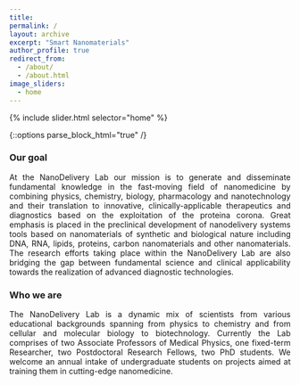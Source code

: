 ```yaml
---
title: 
permalink: /
layout: archive
excerpt: "Smart Nanomaterials"
author_profile: true
redirect_from:
  - /about/
  - /about.html
image_sliders:
  - home
---
```


{% include slider.html selector="home" %}

{::options parse_block_html="true" /}

<body align="justify">

<p align= "justify">

### Our goal

At the NanoDelivery Lab our mission is to generate and disseminate fundamental knowledge in the fast-moving field of nanomedicine by combining physics, chemistry, biology, pharmacology and nanotechnology and their translation to innovative, clinically-applicable therapeutics and diagnostics based on the exploitation of the proteina corona. Great emphasis is placed in the preclinical development of nanodelivery systems tools based on nanomaterials of synthetic and biological nature including DNA, RNA, lipids, proteins, carbon nanomaterials and other nanomaterials. The research efforts taking place within the NanoDelivery Lab are also bridging the gap between fundamental science and clinical applicability towards the realization of advanced diagnostic technologies. 

### Who we are

The NanoDelivery Lab is a dynamic mix of scientists from various educational backgrounds spanning from physics to chemistry and from cellular and molecular biology to biotechnology. Currently the Lab comprises of two Associate Professors of Medical Physics, one fixed-term Researcher, two Postdoctoral Research Fellows, two PhD students. We welcome an annual intake of undergraduate students on projects aimed at training them in cutting-edge nanomedicine.

